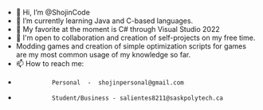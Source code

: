 - 👋 Hi, I’m @ShojinCode
- 👀 I’m currently learning Java and C-based languages.
- 🌱 My favorite at the moment is C# through Visual Studio 2022
- 💞️ I'm open to collaboration and creation of self-projects on my free time.
-   Modding games and creation of simple optimization scripts for games are my most common usage of my knowledge so far.
- 📫 How to reach me:
-               Personal  -  shojinpersonal@gmail.com
-               Student/Business - salientes8211@saskpolytech.ca

<!---
ShojinCode/ShojinCode is a ✨ special ✨ repository because its `README.md` (this file) appears on your GitHub profile.
You can click the Preview link to take a look at your changes.
--->
